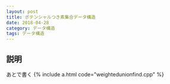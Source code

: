 ```yaml
---
layout: post
title: ポテンシャルつき素集合データ構造
date: 2018-04-28
category: データ構造
tags: データ構造
---
```


## 説明
あとで書く
{% include a.html code="weightedunionfind.cpp" %}